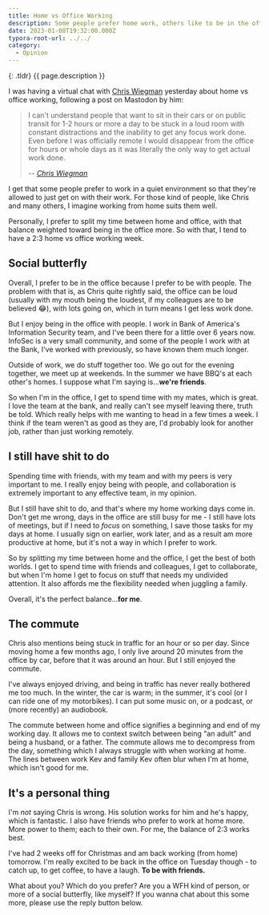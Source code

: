 ```yaml
---
title: Home vs Office Working
description: Some people prefer home work, others like to be in the office. Here's my opinions on the whole debate.
date: 2023-01-08T19:32:00.000Z
typora-root-url: ../../
category:
  - Opinion
---
```


{: .tldr}
{{ page.description }}

I was having a virtual chat with [Chris Wiegman](https://chriswiegman.com) yesterday about home vs office working, following a post on Mastodon by him:

> I can't understand people that want to sit in their cars or on public transit for 1-2 hours or more a day to be stuck in a loud room with constant distractions and the inability to get any focus work done. Even before I was officially remote I would disappear from the office for hours or whole days as it was literally the only way to get actual work done.
>
> <cite>-- [Chris Wiegman](https://mastodon.chriswiegman.com/@chris/109648757230487314)</cite>

I get that some people prefer to work in a quiet environment so that they're allowed to just get on with their work. For those kind of people, like Chris and many others, I imagine working from home suits them well.

Personally, I prefer to split my time between home and office, with that balance weighted toward being in the office more. So with that, I tend to have a 2:3 home vs office working week.

## Social butterfly

Overall, I prefer to be in the office because I prefer to be with people. The problem with that is, as Chris quite rightly said, the office can be loud (usually with my mouth being the loudest, if my colleagues are to be believed 😂), with lots going on, which in turn means I get less work done.

But I enjoy being in the office with people. I work in Bank of America's Information Security team, and I've been there for a little over 6 years now. InfoSec is a very small community, and some of the people I work with at the Bank, I've worked with previously, so have known them much longer.

Outside of work, we do stuff together too. We go out for the evening together, we meet up at weekends. In the summer we have BBQ's at each other's homes. I suppose what I'm saying is...**we're friends**.

So when I'm in the office, I get to spend time with my mates, which is great. I love the team at the bank, and really can't see myself leaving there, truth be told. Which really helps with me wanting to head in a few times a week. I think if the team weren't as good as they are, I'd probably look for another job, rather than just working remotely.

## I still have shit to do

Spending time with friends, with my team and with my peers is very important to me. I really enjoy being with people, and collaboration is extremely important to any effective team, in my opinion.

But I still have shit to do, and that's where my home working days come in. Don't get me wrong, days in the office are still busy for me - I still have lots of meetings, but if I need to *focus* on something, I save those tasks for my days at home. I usually sign on earlier, work later, and as a result am more productive at home, but it's not a way in which I prefer to work.

So by splitting my time between home and the office, I get the best of both worlds. I get to spend time with friends and colleagues, I get to collaborate, but when I'm home I get to focus on stuff that needs my undivided attention. It also affords me the flexibility needed when juggling a family.

Overall, it's the perfect balance...**for me**.

## The commute

Chris also mentions being stuck in traffic for an hour or so per day. Since moving home a few months ago, I only live around 20 minutes from the office by car, before that it was around an hour. But I still enjoyed the commute.

I've always enjoyed driving, and being in traffic has never really bothered me too much. In the winter, the car is warm; in the summer, it's cool (or I can ride one of my motorbikes). I can put some music on, or a podcast, or (more recently) an audiobook.

The commute between home and office signifies a beginning and end of my working day. It allows me to context switch between being "an adult" and being a husband, or a father. The commute allows me to decompress from the day, something which I always struggle with when working at home. The lines between work Kev and family Kev often blur when I'm at home, which isn't good for me.

## It's a personal thing

I'm *not* saying Chris is wrong. His solution works for him and he's happy, which is fantastic. I also have friends who prefer to work at home more. More power to them; each to their own. For me, the balance of 2:3 works best.

I've had 2 weeks off for Christmas and am back working (from home) tomorrow. I'm really excited to be back in the office on Tuesday though - to catch up, to get coffee, to have a laugh. **To be with friends.**

What about you? Which do you prefer? Are you a WFH kind of person, or more of a social butterfly, like myself? If you wanna chat about this some more, please use the reply button below.